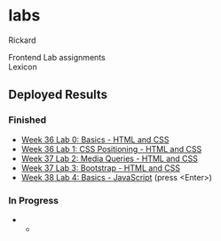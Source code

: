 # labs
Rickard

Frontend Lab assignments<br>
Lexicon

## Deployed Results

### Finished

- [Week 36 Lab 0: Basics - HTML and CSS](https://leck-lex.github.io/labs/00_week36_basics_html_css/)  
- [Week 36 Lab 1: CSS Positioning - HTML and CSS](https://leck-lex.github.io/labs/01_week36_css_positioning/)  
- [Week 37 Lab 2: Media Queries - HTML and CSS](https://leck-lex.github.io/labs/02_week37_media_queries/)  
- [Week 37 Lab 3: Bootstrap - HTML and CSS](https://leck-lex.github.io/labs/03_week37_bootstrap/dist)  
- [Week 38 Lab 4: Basics - JavaScript](https://leck-lex.github.io/labs/04_week38_basics_js/) (press &#60;Enter&#62;)  

### In Progress
- -